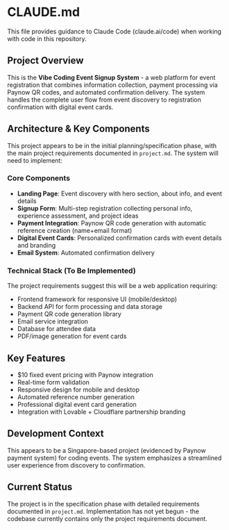 # CLAUDE.md

This file provides guidance to Claude Code (claude.ai/code) when working with code in this repository.

## Project Overview

This is the **Vibe Coding Event Signup System** - a web platform for event registration that combines information collection, payment processing via Paynow QR codes, and automated confirmation delivery. The system handles the complete user flow from event discovery to registration confirmation with digital event cards.

## Architecture & Key Components

This project appears to be in the initial planning/specification phase, with the main project requirements documented in `project.md`. The system will need to implement:

### Core Components
- **Landing Page**: Event discovery with hero section, about info, and event details
- **Signup Form**: Multi-step registration collecting personal info, experience assessment, and project ideas  
- **Payment Integration**: Paynow QR code generation with automatic reference creation (name+email format)
- **Digital Event Cards**: Personalized confirmation cards with event details and branding
- **Email System**: Automated confirmation delivery

### Technical Stack (To Be Implemented)
The project requirements suggest this will be a web application requiring:
- Frontend framework for responsive UI (mobile/desktop)
- Backend API for form processing and data storage
- Payment QR code generation library
- Email service integration
- Database for attendee data
- PDF/image generation for event cards

## Key Features
- $10 fixed event pricing with Paynow integration
- Real-time form validation
- Responsive design for mobile and desktop
- Automated reference number generation
- Professional digital event card generation
- Integration with Lovable + Cloudflare partnership branding

## Development Context

This appears to be a Singapore-based project (evidenced by Paynow payment system) for coding events. The system emphasizes a streamlined user experience from discovery to confirmation.

## Current Status
The project is in the specification phase with detailed requirements documented in `project.md`. Implementation has not yet begun - the codebase currently contains only the project requirements document.